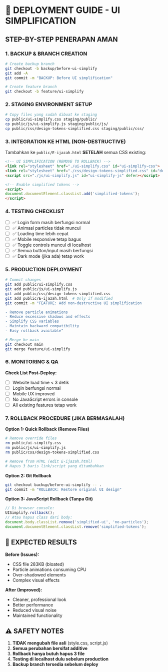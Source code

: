# 🚀 DEPLOYMENT GUIDE - UI SIMPLIFICATION

## STEP-BY-STEP PENERAPAN AMAN

### 1. **BACKUP & BRANCH CREATION**
```bash
# Create backup branch
git checkout -b backup/before-ui-simplify
git add -A
git commit -m "BACKUP: Before UI simplification"

# Create feature branch
git checkout -b feature/ui-simplify
```

### 2. **STAGING ENVIRONMENT SETUP**
```bash
# Copy files yang sudah dibuat ke staging
cp public/ui-simplify.css staging/public/
cp public/js/ui-simplify.js staging/public/js/
cp public/css/design-tokens-simplified.css staging/public/css/
```

### 3. **INTEGRATION KE HTML (NON-DESTRUCTIVE)**

Tambahkan ke `public/E-ijazah.html` **SETELAH** semua CSS existing:

```html
<!-- UI SIMPLIFICATION (REMOVE TO ROLLBACK) -->
<link rel="stylesheet" href="./ui-simplify.css" id="ui-simplify-css">
<link rel="stylesheet" href="./css/design-tokens-simplified.css" id="design-tokens-css">
<script src="./js/ui-simplify.js" id="ui-simplify-js" defer></script>

<!-- Enable simplified tokens -->
<script>
document.documentElement.classList.add('simplified-tokens');
</script>
```

### 4. **TESTING CHECKLIST**

- [ ] ✅ Login form masih berfungsi normal
- [ ] ✅ Animasi particles tidak muncul
- [ ] ✅ Loading time lebih cepat
- [ ] ✅ Mobile responsive tetap bagus
- [ ] ✅ Toggle controls muncul di localhost
- [ ] ✅ Semua button/input masih berfungsi
- [ ] ✅ Dark mode (jika ada) tetap work

### 5. **PRODUCTION DEPLOYMENT**

```bash
# Commit changes
git add public/ui-simplify.css
git add public/js/ui-simplify.js
git add public/css/design-tokens-simplified.css
git add public/E-ijazah.html  # Only if modified
git commit -m "FEATURE: Add non-destructive UI simplification

- Remove particle animations
- Reduce excessive shadows and effects
- Simplify CSS variables
- Maintain backward compatibility
- Easy rollback available"

# Merge ke main
git checkout main
git merge feature/ui-simplify
```

### 6. **MONITORING & QA**

**Check List Post-Deploy:**
- [ ] Website load time < 3 detik
- [ ] Login berfungsi normal
- [ ] Mobile UX improved
- [ ] No JavaScript errors in console
- [ ] All existing features tetap work

### 7. **ROLLBACK PROCEDURE (JIKA BERMASALAH)**

**Option 1: Quick Rollback (Remove Files)**
```bash
# Remove override files
rm public/ui-simplify.css
rm public/js/ui-simplify.js
rm public/css/design-tokens-simplified.css

# Remove from HTML (edit E-ijazah.html)
# Hapus 3 baris link/script yang ditambahkan
```

**Option 2: Git Rollback**
```bash
git checkout backup/before-ui-simplify -- .
git commit -m "ROLLBACK: Restore original UI design"
```

**Option 3: JavaScript Rollback (Tanpa Git)**
```javascript
// Di browser console:
UISimplify.rollback();
// Atau hapus class dari body:
document.body.classList.remove('simplified-ui', 'no-particles');
document.documentElement.classList.remove('simplified-tokens');
```

## 🎯 **EXPECTED RESULTS**

**Before (Issues):**
- CSS file 283KB (bloated)
- Particle animations consuming CPU
- Over-shadowed elements
- Complex visual effects

**After (Improved):**
- Cleaner, professional look
- Better performance
- Reduced visual noise
- Maintained functionality

## ⚠️ **SAFETY NOTES**

1. **TIDAK mengubah file asli** (style.css, script.js)
2. **Semua perubahan bersifat additive**
3. **Rollback hanya butuh hapus 3 file**
4. **Testing di localhost dulu sebelum production**
5. **Backup branch tersedia sebelum deploy**